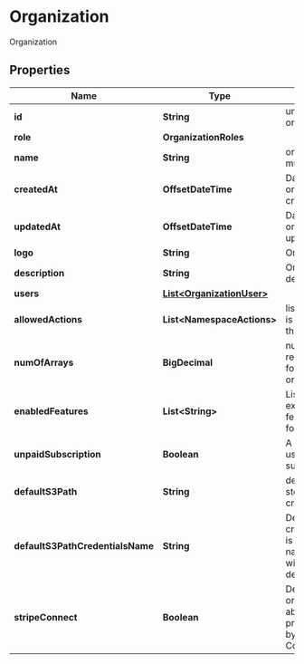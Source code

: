 

# Organization

Organization

## Properties

Name | Type | Description | Notes
------------ | ------------- | ------------- | -------------
**id** | **String** | unique ID of organization |  [optional]
**role** | **OrganizationRoles** |  |  [optional]
**name** | **String** | organization name must be unique | 
**createdAt** | **OffsetDateTime** | Datetime organization was created in UTC |  [optional]
**updatedAt** | **OffsetDateTime** | Datetime organization was updated in UTC |  [optional]
**logo** | **String** | Organization logo |  [optional]
**description** | **String** | Organization description |  [optional]
**users** | [**List&lt;OrganizationUser&gt;**](OrganizationUser.md) |  |  [optional]
**allowedActions** | **List&lt;NamespaceActions&gt;** | list of actions user is allowed to do on this organization |  [optional]
**numOfArrays** | **BigDecimal** | number of registered arrays for this organization |  [optional]
**enabledFeatures** | **List&lt;String&gt;** | List of extra/optional/beta features to enable for namespace |  [optional] [readonly]
**unpaidSubscription** | **Boolean** | A notice that the user has an unpaid subscription |  [optional] [readonly]
**defaultS3Path** | **String** | default S3 path to store newly created notebooks |  [optional]
**defaultS3PathCredentialsName** | **String** | Default S3 path credentials name is the credentials name to use along with default_s3_path |  [optional]
**stripeConnect** | **Boolean** | Denotes that the organization is able to apply pricing to arrays by means of Stripe Connect |  [optional] [readonly]



